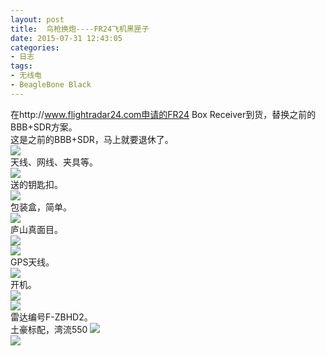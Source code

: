 ```yaml
---
layout: post
title: 	鸟枪换炮----FR24飞机黑匣子
date: 2015-07-31 12:43:05
categories:
- 日志
tags:
- 无线电
- BeagleBone Black
---
```


在http://www.flightradar24.com申请的FR24 Box Receiver到货，替换之前的BBB+SDR方案。    
这是之前的BBB+SDR，马上就要退休了。   
![](http://i1328.photobucket.com/albums/w532/xwlogic/_zpsuasgehs7.jpg)    
 天线、网线、夹具等。     
![](http://i1328.photobucket.com/albums/w532/xwlogic/1_zpsxw0zurdm.jpg)    
送的钥匙扣。     
![](http://i1328.photobucket.com/albums/w532/xwlogic/2_zps7qtkw1gr.jpg)    
包装盒，简单。        
![](http://i1328.photobucket.com/albums/w532/xwlogic/3_zpsmzgj6loo.jpg)    
庐山真面目。       
![](http://i1328.photobucket.com/albums/w532/xwlogic/4_zpsgrptfhqg.jpg)    
![](http://i1328.photobucket.com/albums/w532/xwlogic/5_zps4ujtzivm.jpg)    
GPS天线。        
![](http://i1328.photobucket.com/albums/w532/xwlogic/6_zps0uizzc6h.jpg)    
开机。    
![](http://i1328.photobucket.com/albums/w532/xwlogic/7_zpsposgurhu.jpg)    
![](http://i1328.photobucket.com/albums/w532/xwlogic/8_zpsvlrzskar.jpg)   
雷达编号F-ZBHD2。    
土豪标配，湾流550
![](http://i1328.photobucket.com/albums/w532/xwlogic/GLF510150803_zpsp2rl5t6p.jpg)    
![](http://i1328.photobucket.com/albums/w532/xwlogic/GLF5_zpsxmuvwkth.png)    

